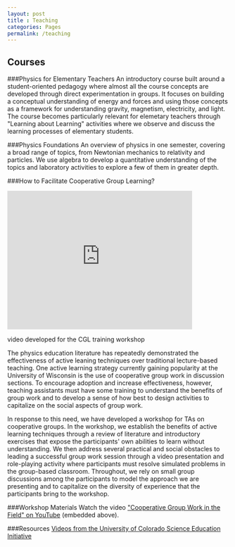 ```yaml
---
layout: post
title : Teaching
categories: Pages
permalink: /teaching
---
```


## Courses

###Physics for Elementary Teachers
An introductory course built around a student-oriented pedagogy where almost all the course concepts are developed through direct experimentation in groups.  It focuses on building a conceptual understanding of energy and forces and using those concepts as a framework for understanding gravity, magnetism, electricity, and light.   The course becomes particularly relevant for elemetary teachers through "Learning about Learning" activities where we observe and discuss the learning processes of elementary students.

###Physics Foundations
An overview of physics in one semester, covering a broad range of topics, from Newtonian mechanics to relativity and particles.  We use algebra to develop a quantitative understanding of the topics and laboratory activities to explore a few of them in greater depth.

<!-- more -->

###How to Facilitate Cooperative Group Learning?

<div class="imgcontainer">
<iframe width="420" height="315" src="http://www.youtube.com/embed/YnHl2rjloqo" frameborder="0" allowfullscreen></iframe>
<p>video developed for the CGL training workshop</p>
</div>

The physics education literature has repeatedly demonstrated the
effectiveness of active leaning techniques over traditional
lecture-based teaching. One active learning strategy currently gaining
popularity at the University of Wisconsin is the use of cooperative
group work in discussion sections. To encourage adoption and increase
effectiveness, however, teaching assistants must have some training to
understand the benefits of group work and to develop a sense of how
best to design activities to capitalize on the social aspects of group
work.

In response to this need, we have developed a workshop for TAs on
cooperative groups.  In the workshop, we establish the benefits of
active learning techniques through a review of literature and
introductory exercises that expose the participants' own abilities to
learn without understanding.  We then address several practical and
social obstacles to leading a successful group work session through a
video presentation and role-playing activity where participants must
resolve simulated problems in the group-based classroom.  Throughout,
we rely on small group discussions among the participants to model the
approach we are presenting and to capitalize on the diversity of
experience that the participants bring to the workshop.

###Workshop Materials
Watch the video ["Cooperative Group Work in the Field" on YouTube](http://youtube.com/watch?v=YnHl2rjloqo) (embedded above).

###Resources
[Videos from the University of Colorado Science Education Initiative](http://stemvideos.colorado.edu/)
